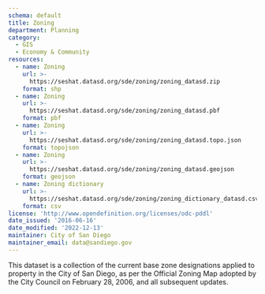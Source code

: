 ```yaml
---
schema: default
title: Zoning
department: Planning
category:
  - GIS
  - Economy & Community
resources:
  - name: Zoning
    url: >-
      https://seshat.datasd.org/sde/zoning/zoning_datasd.zip
    format: shp
  - name: Zoning
    url: >-
      https://seshat.datasd.org/sde/zoning/zoning_datasd.pbf
    format: pbf
  - name: Zoning
    url: >-
      https://seshat.datasd.org/sde/zoning/zoning_datasd.topo.json
    format: topojson
  - name: Zoning
    url: >-
      https://seshat.datasd.org/sde/zoning/zoning_datasd.geojson
    format: geojson
  - name: Zoning dictionary
    url: >-
      https://seshat.datasd.org/sde/zoning/zoning_dictionary_datasd.csv
    format: csv
license: 'http://www.opendefinition.org/licenses/odc-pddl'
date_issued: '2016-06-16'
date_modified: '2022-12-13'
maintainer: City of San Diego
maintainer_email: data@sandiego.gov
---
```

This dataset is a collection of the current base zone designations applied to property in the City of San Diego, as per the Official Zoning Map adopted by the City Council on February 28, 2006, and all subsequent updates.
